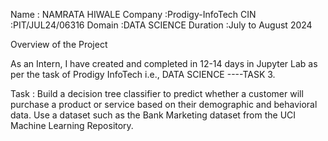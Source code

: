 Name : NAMRATA HIWALE Company :Prodigy-InfoTech CIN :PIT/JUL24/06316 Domain :DATA SCIENCE Duration :July to August 2024

Overview of the Project

As an Intern, I have created and completed in 12-14 days in Jupyter Lab as per the task of Prodigy InfoTech i.e., DATA SCIENCE ----TASK 3.

Task : Build a decision tree classifier to predict whether a customer will purchase a product or service based on their demographic and behavioral data. Use a dataset such as the Bank Marketing dataset from the UCI Machine Learning Repository.
